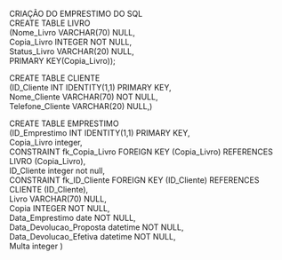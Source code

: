 CRIAÇÃO DO EMPRESTIMO DO SQL  
CREATE TABLE LIVRO  
(Nome_Livro VARCHAR(70) NULL,  
Copia_Livro INTEGER NOT NULL,  
Status_Livro VARCHAR(20) NULL,  
PRIMARY KEY(Copia_Livro));  

CREATE TABLE CLIENTE  
(ID_Cliente INT IDENTITY(1,1) PRIMARY KEY,  
Nome_Cliente VARCHAR(70) NOT NULL,  
Telefone_Cliente VARCHAR(20) NULL,)  

CREATE TABLE EMPRESTIMO  
(ID_Emprestimo INT IDENTITY(1,1) PRIMARY KEY,  
Copia_Livro integer,  
CONSTRAINT fk_Copia_Livro FOREIGN KEY (Copia_Livro) REFERENCES LIVRO (Copia_Livro),  
ID_Cliente integer not null,  
CONSTRAINT fk_ID_Cliente FOREIGN KEY (ID_Cliente) REFERENCES CLIENTE (ID_Cliente),  
Livro VARCHAR(70) NULL,  
Copia INTEGER NOT NULL,  
Data_Emprestimo date NOT NULL,  
Data_Devolucao_Proposta datetime NOT NULL,  
Data_Devolucao_Efetiva datetime NOT NULL,  
Multa integer )  

